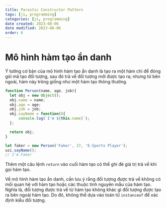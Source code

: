 ```yaml
---
title: Parastic Constructor Pattern
tags: [js, programming]
categories: [js, programming]
date created: 2023-08-06
date modified: 2023-08-06
order: 6
---
```


# Mô hình hàm tạo ẩn danh

Ý tưởng cơ bản của mô hình hàm tạo ẩn danh là tạo ra một hàm chỉ để đóng gói mã tạo đối tượng, sau đó trả về đối tượng mới được tạo ra; nhưng từ bên ngoài, hàm này trông giống như một hàm tạo thông thường.

```js
function Person(name, age, job){
  let obj = new Object();
  obj.name = name;
  obj.age = age;
  obj.job = job;
  obj.sayName = function(){
      console.log(`I'm ${this.name}`);
  };

  return obj;
}

let faker = new Person('Faker', 27, 'E-Sports Player');
uzi.sayName();
// I'm Faker
```

Thêm một câu lệnh `return` vào cuối hàm tạo có thể ghi đè giá trị trả về khi gọi hàm tạo.

Về mô hình hàm tạo ẩn danh, cần lưu ý rằng đối tượng được trả về không có mối quan hệ với hàm tạo hoặc các thuộc tính nguyên mẫu của hàm tạo. Nghĩa là, đối tượng được trả về từ hàm tạo không khác gì đối tượng được tạo ra bên ngoài hàm tạo. Do đó, không thể dựa vào toán tử `instanceof` để xác định kiểu đối tượng.
